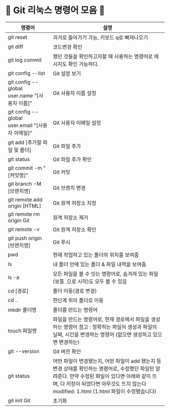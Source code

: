 # 🙉 Git 리눅스 명령어 모음 🙉
|명령어|설명|
|------|---|
|git reset|과거로 돌아가기 가능, 키보드 q로 빠져나오기|
|git diff|코드변경 확인|
|git log	commit|했던 것들을 확인하고자할 때 사용하는 명령어로 메시지도 확인 가능하다.|
|git config --list|Git 설정 보기|
|git config --global user.name "[사용자 이름]"|Git 사용자 이름 설정|
|git config --global user.email "[사용자 이메일]"|Git 사용자 이메일 설정|
|git add [추가할 파일 및 폴더]|Git 파일 추가|
|git status|Git 파일 추가 확인|
|git commit -m "[커밋명]"|Git 커밋|
|git branch -M [브랜치명]|Git 브랜치 변경|
|git remote add origin [HTML]|Git 원격 저장소 지정|
|git remote rm origin	Git|원격 저장소 제거|
|git remote -v|Git 원격 저장소 확인|
|git push origin [브랜치명]|Git 푸시|
|pwd|현재 작업하고 있는 폴더의 위치를 보여줌|
|ls|내 폴더 안에 있는 폴더 & 파일 내역을 보여줌|
|ls -a|모든 파일을 볼 수 잇는 명령어로, 숨겨져 있는 파일(보통 .으로 시작)도 모두 볼 수 있음|
|cd [경로]|폴더 이동(경로 변경)|
|cd ..|한단계 위의 폴더로 이동|
|mkdir 폴더명|폴더를 만드는 명령어|
|touch 파일명|파일을 만드는 명령어로, 현재 경로에서 파일을 생성하는 명령어 참고 : 정확히는 파일의 생성과 파일의 날짜, 시간을 변경하는 명령어 (없으면 생성하고 있으면 변경하는)|
|git --version|Git 버전 확인|
|git status|어떤 파일이 변경됐는지, 어떤 파일이 add 됐는지 등 변경 상태를 확인하는 명령어로, 수정했던 파일만 알려준다. 만약 수정된 파일이 있다면 아래와 같이 뜨며, 다 저장이 되었다면 아무것도 뜨지 않는다 modified: 1.html (1.html 파일이 수정됐습니다)|
|git init	Git|초기화|
